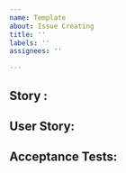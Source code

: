 ```yaml
---
name: Template
about: Issue Creating
title: ''
labels: ''
assignees: ''

---
```


## Story : 

## User Story:



## Acceptance Tests:
